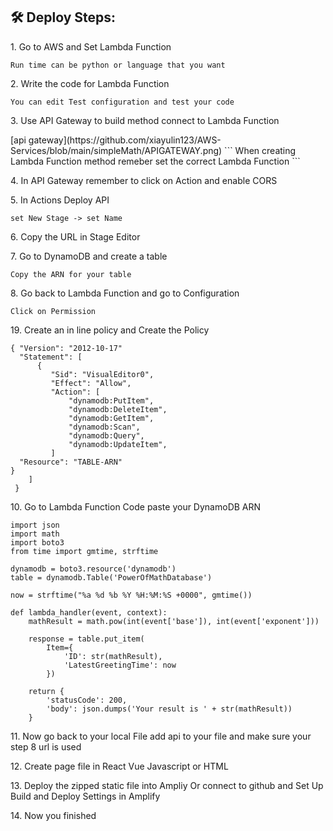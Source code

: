 <h2>🛠️ Deploy Steps:</h2>


<p>1. Go to AWS and Set Lambda Function</p>

```
Run time can be python or language that you want
```

<p>2. Write the code for Lambda Function</p>

```
You can edit Test configuration and test your code
```

<p>3. Use API Gateway to build method connect to Lambda Function</p>
[api gateway](https://github.com/xiayulin123/AWS-Services/blob/main/simpleMath/APIGATEWAY.png)
```
When creating Lambda Function method remeber set the correct Lambda Function
```

<p>4. In API Gateway remember to click on Action and enable CORS</p>

<p>5. In Actions Deploy API</p>

```
set New Stage -> set Name
```

<p>6. Copy the URL in Stage Editor</p>

<p>7. Go to DynamoDB and create a table</p>

```
Copy the ARN for your table
```

<p>8. Go back to Lambda Function and go to Configuration</p>

```
Click on Permission
```

<p>19. Create an in line policy and Create the Policy</p>

```
{ "Version": "2012-10-17"
  "Statement": [
      {
         "Sid": "VisualEditor0",
         "Effect": "Allow",
         "Action": [
             "dynamodb:PutItem",
             "dynamodb:DeleteItem",
             "dynamodb:GetItem",
             "dynamodb:Scan",
             "dynamodb:Query",
             "dynamodb:UpdateItem",
         ]
  "Resource": "TABLE-ARN"
}
    ]
 }
```

<p>10. Go to Lambda Function Code paste your DynamoDB ARN</p>

```
import json
import math
import boto3
from time import gmtime, strftime

dynamodb = boto3.resource('dynamodb')
table = dynamodb.Table('PowerOfMathDatabase')

now = strftime("%a %d %b %Y %H:%M:%S +0000", gmtime())

def lambda_handler(event, context):
    mathResult = math.pow(int(event['base']), int(event['exponent']))

    response = table.put_item(
        Item={
            'ID': str(mathResult),
            'LatestGreetingTime': now
        })

    return {
        'statusCode': 200,
        'body': json.dumps('Your result is ' + str(mathResult))
    }

```

<p>11. Now go back to your local File add api to your file and make sure your step 8 url is used</p>

<p>12. Create page file in React Vue Javascript or HTML</p>

<p>13. Deploy the zipped static file into Ampliy Or connect to github and Set Up Build and Deploy Settings in Amplify</p>


<p>14. Now you finished</p>
